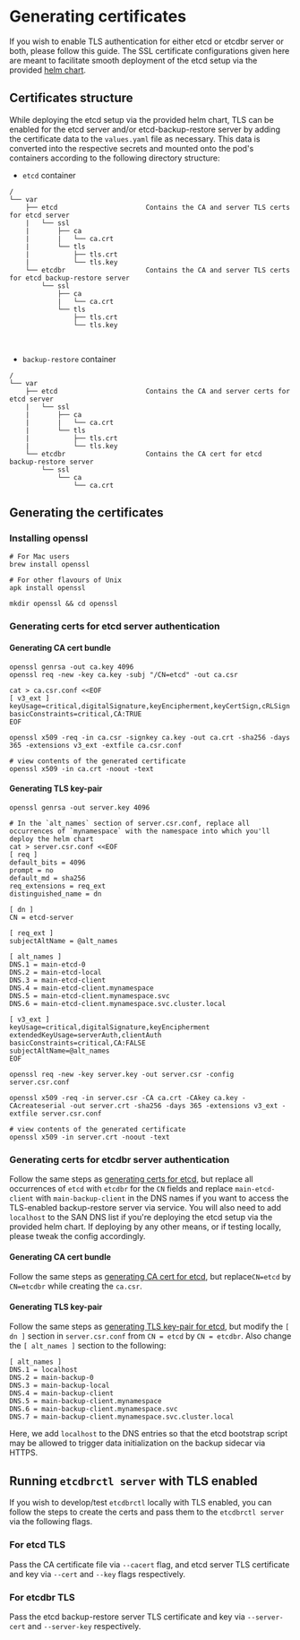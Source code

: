 # Generating certificates

If you wish to enable TLS authentication for either etcd or etcdbr server or both, please follow this guide. The SSL certificate configurations given here are meant to facilitate smooth deployment of the etcd setup via the provided [helm chart](../../chart/etcd-backup-restore).

## Certificates structure

While deploying the etcd setup via the provided helm chart, TLS can be enabled for the etcd server and/or etcd-backup-restore server by adding the certificate data to the `values.yaml` file as necessary. This data is converted into the respective secrets and mounted onto the pod's containers according to the following directory structure:

- `etcd` container

```console
/
└── var
    ├── etcd                      Contains the CA and server TLS certs for etcd server
    |   └── ssl
    |       ├── ca
    |       |   └── ca.crt
    |       └── tls
    |           ├── tls.crt
    |           └── tls.key
    └── etcdbr                    Contains the CA and server TLS certs for etcd backup-restore server
        └── ssl
            ├── ca
            |   └── ca.crt
            └── tls
                ├── tls.crt
                └── tls.key
```

<br>

- `backup-restore` container

```console
/
└── var
    ├── etcd                      Contains the CA and server certs for etcd server
    |   └── ssl
    |       ├── ca
    |       |   └── ca.crt
    |       └── tls
    |           ├── tls.crt
    |           └── tls.key
    └── etcdbr                    Contains the CA cert for etcd backup-restore server
        └── ssl
            └── ca
                └── ca.crt
```

## Generating the certificates

### Installing openssl

```console
# For Mac users
brew install openssl

# For other flavours of Unix
apk install openssl

mkdir openssl && cd openssl
```

### Generating certs for etcd server authentication

#### Generating CA cert bundle

```console
openssl genrsa -out ca.key 4096
openssl req -new -key ca.key -subj "/CN=etcd" -out ca.csr

cat > ca.csr.conf <<EOF
[ v3_ext ]
keyUsage=critical,digitalSignature,keyEncipherment,keyCertSign,cRLSign
basicConstraints=critical,CA:TRUE
EOF

openssl x509 -req -in ca.csr -signkey ca.key -out ca.crt -sha256 -days 365 -extensions v3_ext -extfile ca.csr.conf

# view contents of the generated certificate
openssl x509 -in ca.crt -noout -text
```

#### Generating TLS key-pair

```console
openssl genrsa -out server.key 4096

# In the `alt_names` section of server.csr.conf, replace all occurrences of `mynamespace` with the namespace into which you'll deploy the helm chart
cat > server.csr.conf <<EOF
[ req ]
default_bits = 4096
prompt = no
default_md = sha256
req_extensions = req_ext
distinguished_name = dn

[ dn ]
CN = etcd-server

[ req_ext ]
subjectAltName = @alt_names

[ alt_names ]
DNS.1 = main-etcd-0
DNS.2 = main-etcd-local
DNS.3 = main-etcd-client
DNS.4 = main-etcd-client.mynamespace
DNS.5 = main-etcd-client.mynamespace.svc
DNS.6 = main-etcd-client.mynamespace.svc.cluster.local

[ v3_ext ]
keyUsage=critical,digitalSignature,keyEncipherment
extendedKeyUsage=serverAuth,clientAuth
basicConstraints=critical,CA:FALSE
subjectAltName=@alt_names
EOF

openssl req -new -key server.key -out server.csr -config server.csr.conf

openssl x509 -req -in server.csr -CA ca.crt -CAkey ca.key -CAcreateserial -out server.crt -sha256 -days 365 -extensions v3_ext -extfile server.csr.conf

# view contents of the generated certificate
openssl x509 -in server.crt -noout -text
```

### Generating certs for etcdbr server authentication

Follow the same steps as [generating certs for etcd](#generating-certs-for-etcd-server-authentication), but replace all occurrences of `etcd` with `etcdbr` for the `CN` fields and replace `main-etcd-client` with `main-backup-client` in the DNS names if you want to access the TLS-enabled backup-restore server via service. You will also need to add `localhost` to the SAN DNS list if you're deploying the etcd setup via the provided helm chart. If deploying by any other means, or if testing locally, please tweak the config accordingly.

#### Generating CA cert bundle

Follow the same steps as [generating CA cert for etcd](#generating-CA-cert-bundle), but replace`CN=etcd` by `CN=etcdbr` while creating the `ca.csr`.

#### Generating TLS key-pair

Follow the same steps as [generating TLS key-pair for etcd](#generating-tls-key-pair), but modify the `[ dn ]` section in `server.csr.conf` from `CN = etcd` by `CN = etcdbr`. Also change the `[ alt_names ]` section to the following:

```console
[ alt_names ]
DNS.1 = localhost
DNS.2 = main-backup-0
DNS.3 = main-backup-local
DNS.4 = main-backup-client
DNS.5 = main-backup-client.mynamespace
DNS.6 = main-backup-client.mynamespace.svc
DNS.7 = main-backup-client.mynamespace.svc.cluster.local
```

Here, we add `localhost` to the DNS entries so that the etcd bootstrap script may be allowed to trigger data initialization on the backup sidecar via HTTPS.

## Running `etcdbrctl server` with TLS enabled

If you wish to develop/test `etcdbrctl` locally with TLS enabled, you can follow the steps to create the certs and pass them to the `etcdbrctl server` via the following flags.

### For etcd TLS

Pass the CA certificate file via `--cacert` flag, and etcd server TLS certificate and key via `--cert` and `--key` flags respectively.

### For etcdbr TLS

Pass the etcd backup-restore server TLS certificate and key via `--server-cert` and `--server-key` respectively.
